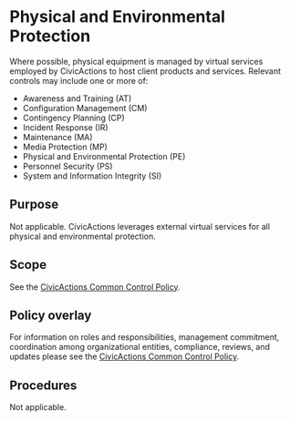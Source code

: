 # Physical and Environmental Protection

Where possible, physical equipment is managed by virtual services employed by CivicActions
to host client products and services. Relevant controls may include one or more of:

* Awareness and Training (AT)
* Configuration Management (CM)
* Contingency Planning (CP)
* Incident Response (IR)
* Maintenance (MA)
* Media Protection (MP)
* Physical and Environmental Protection (PE)
* Personnel Security (PS)
* System and Information Integrity (SI)

## Purpose

Not applicable. CivicActions leverages external virtual services for all physical and
environmental protection.

## Scope

See the [CivicActions Common Control Policy](CivicActions-Common-Control-Policy.md).


## Policy overlay

For information on roles and responsibilities, management commitment, coordination among
organizational entities, compliance, reviews, and updates please see the
[CivicActions Common Control Policy](CivicActions-Common-Control-Policy.md).

## Procedures

Not applicable.
